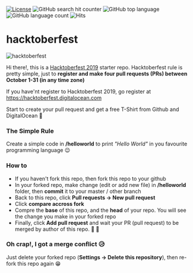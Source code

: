 [![License](https://img.shields.io/github/license/ezralazuardy/hacktoberfest?color=orange&style=flat-square)](https://github.com/ezralazuardy/hacktoberfest/blob/master/LICENSE)
![GitHub search hit counter](https://img.shields.io/github/search/ezralazuardy/hacktoberfest/hacktoberfest?color=red&style=flat-square)
![GitHub top language](https://img.shields.io/github/languages/top/ezralazuardy/hacktoberfest?color=teal&style=flat-square)
![GitHub language count](https://img.shields.io/github/languages/count/ezralazuardy/hacktoberfest?style=flat-square)
![Hits](https://hitcounter.pythonanywhere.com/count/tag.svg?url=https%3A%2F%2Fgithub.com%2Fezralazuardy%2Fhacktoberfest)

# hacktoberfest

![hacktoberfest](https://raw.githubusercontent.com/ezralazuardy/hacktoberfest/master/assets/hacktoberfest.png)

Hi there!, this is a [Hacktoberfest 2019](https://hacktoberfest.digitalocean.com) starter repo. Hacktoberfest rule is pretty simple, just to **register and make four pull requests (PRs) between October 1-31 (in any time zone)**

If you have'nt register to Hacktoberfest 2019, go register at https://hacktoberfest.digitalocean.com

Start to create your pull request and get a free T-Shirt from Github and DigitalOcean :tada:

### The Simple Rule

Create a simple code in **/helloworld** to print *"Hello World"* in you favourite programming language :wink:

### How to

- If you haven't fork this repo, then fork this repo to your github
- In your forked repo, make change (edit or add new file) in **/helloworld** folder, then **commit** it to your master / other branch
- Back to this repo, click **Pull requests -> New pull request**
- Click **compare accross fork**
- Compre the **base** of this repo, and the **head** of your repo. You will see the change you make in your forked repo
- Finally, click **Add pull request** and wait your PR (pull request) to be merged by author of this repo.  :tada: :tada:


### Oh crap!, I got a merge conflict :disappointed_relieved:

Just delete your forked repo (**Settings -> Delete this repository**), then re-fork this repo again :grin:
